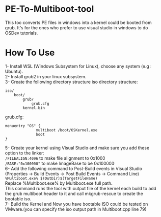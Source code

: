 # PE-To-Multiboot-tool
This too converts PE files in windows into a kernel could be booted from grub.
It's for the ones who prefer to use visual studio in windows to do OSDev tutorials.
# How To Use
1- Install WSL (Windows Subsystem for Linux), choose any system (e.g : Ubuntu).<br>
2- Install grub2 in your linux subsystem.<br>
3- Create the following directory structure
iso directory structure:
```
iso/
    boot/
        grub/
            grub.cfg
        kernel.bin
```
grub.cfg:
```
menuentry "OS" {
              multiboot /boot/OSKernel.exe
              boot
}
```
5- Create your kernel using Visual Studio and make sure you add these option to the linker:<br>
```/FILEALIGN:4096``` to make file alignment to 0x1000<br>
```/BASE:"0x100000"``` to make ImageBase to be 0x100000<br>
6- Add the following command to Post-Build events in Visual Studio (Properties -> Build Events -> Post Build Events -> Command Line)<br>
```%Multiboot.exe% $(OutDir)$(TargetFileName)```<br>
Replace %Multiboot.exe% by Multiboot.exe full path.<br>
This command runs the tool with output file of the kernel each build to add the grub multiboot header to it and call mkgrub-rescue to create the bootable iso.<br>
7- Build the Kernel and Now you have bootable ISO could be tested on VMware.(you can specify the iso output path in Multiboot.cpp line 79)
